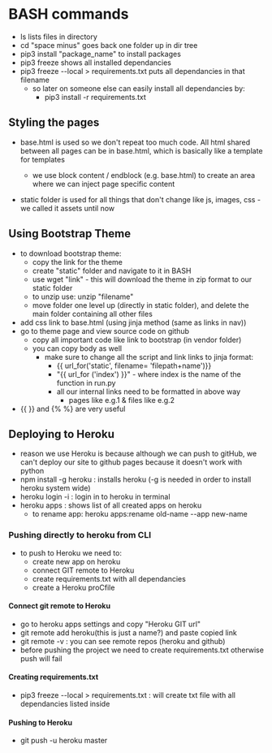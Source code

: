 # BASH commands
- ls lists files in directory
- cd "space minus" goes back one folder up in dir tree
- pip3 install "package_name" to install packages
- pip3 freeze shows all installed dependancies
- pip3 freeze --local > requirements.txt puts all dependancies in that filename
    - so later on someone else can easily install all dependancies by: 
        - pip3 install -r requirements.txt 



## Styling the pages
- base.html is used so we don't repeat too much code. 
    All html shared between all pages can be in base.html, which
    is basically like a template for templates
    - we use block content / endblock (e.g. base.html) to create an area 
    where we can inject page specific content

- static folder is used for all things that don't change like js, images, css - we called it assets until now

## Using Bootstrap Theme
- to download bootstrap theme:
    - copy the link for the theme
    - create "static" folder and navigate to it in BASH
    - use wget "link" - this will download the theme in zip format to our static folder
    - to unzip use: unzip "filename"
    - move folder one level up (directly in static folder), and delete the main folder containing all other files
- add css link to base.html (using jinja method (same as links in nav))
- go to theme page and view source code on github
    - copy all important code like link to bootstrap (in vendor folder)
    - you can copy body as well 
        - make sure to change all the script and link links to jinja format:
            - {{ url_for('static', filename= 'filepath+name')}}
            - "{{ url_for ('index') }}" - where index is the name of the function in run.py
            - all our internal links need to be formatted in above way
                - pages like e.g.1 & files like e.g.2
- {{ }} and {% %} are very useful

## Deploying to Heroku
- reason we use Heroku is because although we can push to gitHub, we can't deploy our site to github pages because it doesn't work with python
- npm install -g heroku : installs heroku (-g is needed in order to install heroku system wide)
- heroku login -i : login in to heroku in terminal
- heroku apps : shows list of all created apps on heroku
    - to rename app: heroku apps:rename old-name --app new-name
### Pushing directly to heroku from CLI
- to push to Heroku we need to:
    - create new app on heroku
    - connect GIT remote to Heroku
    - create requirements.txt with all dependancies
    - create a Heroku proCfile
#### Connect git remote to Heroku
- go to heroku apps settings and copy "Heroku GIT url"
- git remote add heroku(this is just a name?) and paste copied link
- git remote -v : you can see remote repos (heroku and github)
- before pushing the project we need to create requirements.txt otherwise push will fail
#### Creating requirements.txt
- pip3 freeze --local > requirements.txt : will create txt file with all dependancies listed inside
#### Pushing to Heroku
- git push -u heroku master

